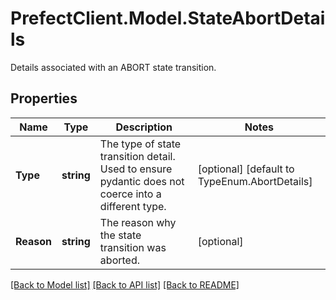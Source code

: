 # PrefectClient.Model.StateAbortDetails
Details associated with an ABORT state transition.

## Properties

Name | Type | Description | Notes
------------ | ------------- | ------------- | -------------
**Type** | **string** | The type of state transition detail. Used to ensure pydantic does not coerce into a different type. | [optional] [default to TypeEnum.AbortDetails]
**Reason** | **string** | The reason why the state transition was aborted. | [optional] 

[[Back to Model list]](../README.md#documentation-for-models) [[Back to API list]](../README.md#documentation-for-api-endpoints) [[Back to README]](../README.md)

